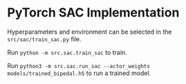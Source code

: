# PyTorch SAC Implementation
Hyperparameters and environment can be selected in the `src/sac/train_sac.py` file.

Run `python -m src.sac.train_sac` to train.

Run `python3 -m src.sac.run_sac --actor_weights models/trained_bipedal.h5` to run a trained model.
